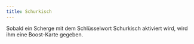 ```yaml
---
title: Schurkisch
---
```


Sobald ein Scherge mit dem Schlüsselwort Schurkisch aktiviert wird, wird ihm eine Boost-Karte gegeben.
